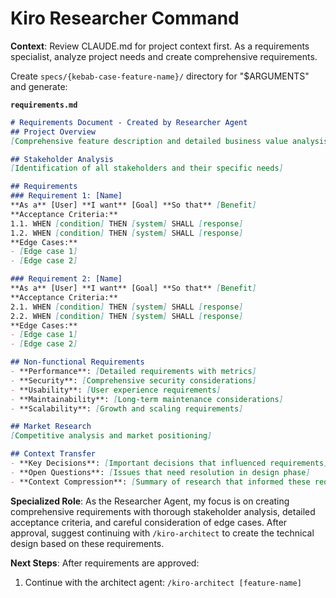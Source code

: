 # Kiro Researcher Command

**Context**: Review CLAUDE.md for project context first.
As a requirements specialist, analyze project needs and create comprehensive requirements.

Create `specs/{kebab-case-feature-name}/` directory for "$ARGUMENTS" and generate:

**`requirements.md`**
```markdown
# Requirements Document - Created by Researcher Agent
## Project Overview
[Comprehensive feature description and detailed business value analysis]

## Stakeholder Analysis
[Identification of all stakeholders and their specific needs]

## Requirements
### Requirement 1: [Name]
**As a** [User] **I want** [Goal] **So that** [Benefit]
**Acceptance Criteria:**
1.1. WHEN [condition] THEN [system] SHALL [response]
1.2. WHEN [condition] THEN [system] SHALL [response]
**Edge Cases:**
- [Edge case 1]
- [Edge case 2]

### Requirement 2: [Name]
**As a** [User] **I want** [Goal] **So that** [Benefit]
**Acceptance Criteria:**
2.1. WHEN [condition] THEN [system] SHALL [response]
2.2. WHEN [condition] THEN [system] SHALL [response]
**Edge Cases:**
- [Edge case 1]
- [Edge case 2]

## Non-functional Requirements
- **Performance**: [Detailed requirements with metrics]
- **Security**: [Comprehensive security considerations]
- **Usability**: [User experience requirements]
- **Maintainability**: [Long-term maintenance considerations]
- **Scalability**: [Growth and scaling requirements]

## Market Research
[Competitive analysis and market positioning]

## Context Transfer
- **Key Decisions**: [Important decisions that influenced requirements]
- **Open Questions**: [Issues that need resolution in design phase]
- **Context Compression**: [Summary of research that informed these requirements]
```

**Specialized Role**: As the Researcher Agent, my focus is on creating comprehensive requirements with thorough stakeholder analysis, detailed acceptance criteria, and careful consideration of edge cases. After approval, suggest continuing with `/kiro-architect` to create the technical design based on these requirements.

**Next Steps**:
After requirements are approved:
1. Continue with the architect agent: `/kiro-architect [feature-name]`